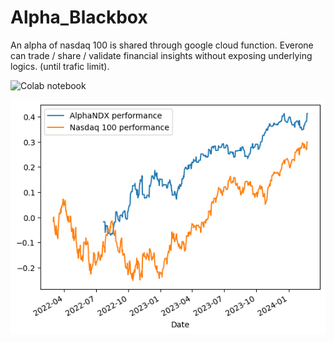 # Alpha_Blackbox
An alpha of nasdaq 100 is shared through google cloud function. Everone can trade / share / validate financial insights without exposing underlying logics. (until trafic limit).

![Colab notebook](https://colab.research.google.com/github/tcn1john/Alpha_Blackbox/blob/main/NDX_next_day_alpha.ipynb)

![performance](https://raw.githubusercontent.com/tcn1john/Alpha_Blackbox/main/performance.png)
